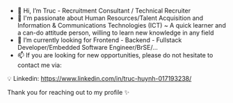 - 👋 Hi, I’m Truc - Recruitment Consultant / Technical Recruiter
- 👀 I'm passionate about Human Resources/Talent Acquisition and Information & Communications Technologies (ICT)
~ A quick learner and a can-do attitude person, willing to learn new knowledge in any field
- 💞️ I’m currently looking for Frontend - Backend - Fullstack Developer/Embedded Software Engineer/BrSE/...
- 📫 If you are looking for new opportunities, please do not hesitate to contact me via:
 
💡 Linkedin: https://www.linkedin.com/in/truc-huynh-017193238/

Thank you for reaching out to my profile ✨

<!---
truchuynh63/truchuynh63 is a ✨ special ✨ repository because its `README.md` (this file) appears on your GitHub profile.
You can click the Preview link to take a look at your changes.
--->
